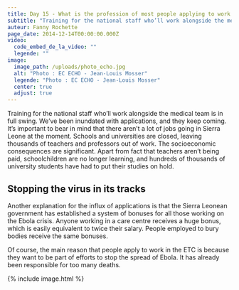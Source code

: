 ```yaml
---
title: Day 15 - What is the profession of most people applying to work at the ETC?
subtitle: "Training for the national staff who’ll work alongside the medical team is in full swing. We’ve been inundated with applications, and they keep coming..."
auteur: Fanny Rochette
page_date: 2014-12-14T00:00:00.000Z
video:
  code_embed_de_la_video: ""
  legende: ""
image:
  image_path: /uploads/photo_echo.jpg
  alt: "Photo : EC ECHO - Jean-Louis Mosser"
  legende: "Photo : EC ECHO - Jean-Louis Mosser"
  center: true
  adjust: true
---
```

Training for the national staff who’ll work alongside the medical team is in full swing. We’ve been inundated with applications, and they keep coming. It’s important to bear in mind that there aren’t a lot of jobs going in Sierra Leone at the moment. Schools and universities are closed, leaving thousands of teachers and professors out of work. The socioeconomic consequences are significant. Apart from fact that teachers aren’t being paid, schoolchildren are no longer learning, and hundreds of thousands of university students have had to put their studies on hold.

## Stopping the virus in its tracks

Another explanation for the influx of applications is that the Sierra Leonean government has established a system of bonuses for all those working on the Ebola crisis. Anyone working in a care centre receives a huge bonus, which is easily equivalent to twice their salary. People employed to bury bodies receive the same bonuses.

Of course, the main reason that people apply to work in the ETC is because they want to be part of efforts to stop the spread of Ebola. It has already been responsible for too many deaths.

{% include image.html %}